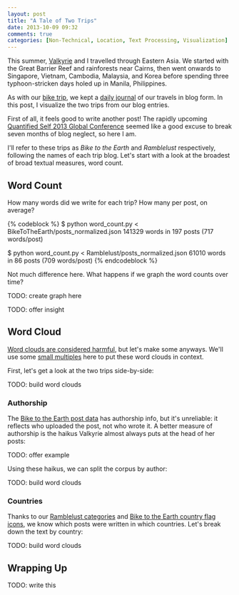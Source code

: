 ```yaml
---
layout: post
title: "A Tale of Two Trips"
date: 2013-10-09 09:32
comments: true
categories: [Non-Technical, Location, Text Processing, Visualization]
---
```


This summer, [Valkyrie](http://www.eecs.berkeley.edu/~valkyrie/) and I travelled
through Eastern Asia.  We started with the Great Barrier Reef and rainforests near
Cairns, then went onwards to Singapore, Vietnam, Cambodia, Malaysia, and Korea
before spending three typhoon-stricken days holed up in Manila, Philippines.

As with our [bike trip](http://fearlesstost.github.io/biketotheearth/), we kept
a [daily journal](http://ramblelust.savageinter.net/) of our travels in blog
form.  In this post, I visualize the two trips from our blog entries.

<!-- more -->

First of all, it feels good to write another post!  The rapidly upcoming [Quantified Self 2013 Global Conference](http://quantifiedself.com/conference/San-Francisco-2013/)
seemed like a good excuse to break seven months of blog neglect, so here I am.

I'll refer to these trips as *Bike to the Earth* and *Ramblelust* respectively,
following the names of each trip blog.  Let's start with a look at the broadest
of broad textual measures, word count.

## Word Count

How many words did we write for each trip?  How many per post, on average?

{% codeblock %}
$ python word_count.py < BikeToTheEarth/posts_normalized.json 
141329 words in 197 posts (717 words/post)

$ python word_count.py < Ramblelust/posts_normalized.json 
61010 words in 86 posts (709 words/post)
{% endcodeblock %}

Not much difference here.  What happens if we graph the word counts over time?

TODO: create graph here

TODO: offer insight

## Word Cloud

[Word clouds are considered harmful](http://www.niemanlab.org/2011/10/word-clouds-considered-harmful/),
but let's make some anyways.  We'll use some [small multiples](LINK) here to
put these word clouds in context.

First, let's get a look at the two trips side-by-side:

TODO: build word clouds

### Authorship

The [Bike to the Earth post data](LINK) has authorship info, but it's unreliable:
it reflects who uploaded the post, not who wrote it.  A better measure of
authorship is the haikus Valkyrie almost always puts at the head of her posts:

TODO: offer example

Using these haikus, we can split the corpus by author:

TODO: build word clouds

### Countries

Thanks to our [Ramblelust categories](LINK) and [Bike to the Earth country flag icons](LINK),
we know which posts were written in which countries.  Let's break down the
text by country:

TODO: build word clouds

## Wrapping Up

TODO: write this
